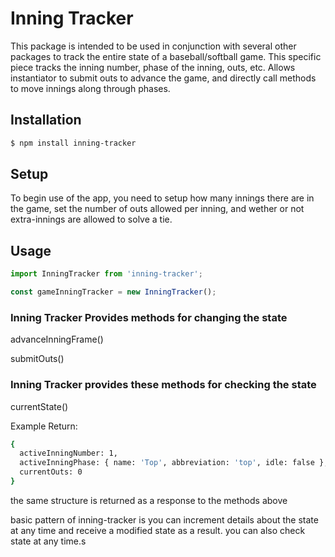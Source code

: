 # Inning Tracker

This package is intended to be used in conjunction with several other packages to track the entire state of a baseball/softball game. This specific piece tracks the inning number, phase of the inning, outs, etc. Allows instantiator
to submit outs to advance the game, and directly call methods to move innings along through phases.

## Installation

```bash
$ npm install inning-tracker
```

## Setup

To begin use of the app, you need to setup how many innings there are in the game, set the number of outs allowed per inning, and wether or not extra-innings are allowed to solve a tie.

## Usage

```ts
import InningTracker from 'inning-tracker';

const gameInningTracker = new InningTracker();
```

### Inning Tracker Provides methods for changing the state

advanceInningFrame()

submitOuts()

### Inning Tracker provides these methods for checking the state

currentState()

Example Return:

```bash
{
  activeInningNumber: 1,
  activeInningPhase: { name: 'Top', abbreviation: 'top', idle: false },
  currentOuts: 0
}
```

the same structure is returned as a response to the methods above

basic pattern of inning-tracker is you can increment details about the state at any time and receive a modified
state as a result. you can also check state at any time.s
